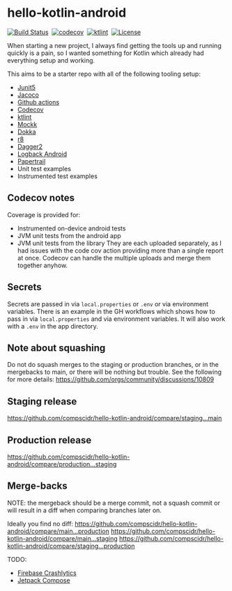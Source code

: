 # hello-kotlin-android
[![Build Status](https://github.com/compscidr/hello-kotlin-android/workflows/Test%20and%20Reports/badge.svg)](https://github.com/compscidr/hello-kotlin-android/actions)&nbsp;
[![codecov](https://codecov.io/gh/compscidr/hello-kotlin-android/branch/main/graph/badge.svg?token=KQYUqNQ3Da)](https://codecov.io/gh/compscidr/hello-kotlin-android)&nbsp;
[![ktlint](https://img.shields.io/badge/code%20style-%E2%9D%A4-FF4081.svg)](https://ktlint.github.io/)&nbsp;
[![License](https://img.shields.io/badge/License-Apache%202.0-blue.svg)](https://opensource.org/licenses/Apache-2.0)

When starting a new project, I always find getting the tools up and running quickly is a pain, so I
wanted something for Kotlin which already had everything setup and working.

This aims to be a starter repo with all of the following tooling setup:
* [Junit5](https://junit.org/junit5/docs/current/user-guide/)
* [Jacoco](https://www.eclemma.org/jacoco/) 
* [Github actions](https://github.com/marketplace/actions/gradle-android)
* [Codecov](https://codecov.io/)
* [ktlint](https://ktlint.github.io/)
* [Mockk](https://mockk.io/ANDROID.html)
* [Dokka](https://github.com/Kotlin/dokka)
* [r8](https://android-developers.googleblog.com/2018/11/r8-new-code-shrinker-from-google-is.html)
* [Dagger2](https://medium.com/@elye.project/dagger-2-for-dummies-in-kotlin-with-one-page-simple-code-project-618a5f9f2fe8)
* [Logback Android](https://github.com/tony19/logback-android)
* [Papertrail](https://papertrailapp.com/)
* Unit test examples
* Instrumented test examples

## Codecov notes
Coverage is provided for:
- Instrumented on-device android tests
- JVM unit tests from the android app
- JVM unit tests from the library
They are each uploaded separately, as I had issues with the code cov action providing more than a single report at once. Codecov
can handle the multiple uploads and merge them together anyhow.

## Secrets
Secrets are passed in via `local.properties` or `.env` or via environment variables. There is an example in the GH workflows which shows how to pass in via
`local.properties` and via environment variables. It will also work with a `.env` in the app directory.

## Note about squashing
Do not do squash merges to the staging or production branches, or in the mergebacks to main, or
there will be nothing but trouble. See the following for more details:
https://github.com/orgs/community/discussions/10809

## Staging release
https://github.com/compscidr/hello-kotlin-android/compare/staging...main

## Production release
https://github.com/compscidr/hello-kotlin-android/compare/production...staging

## Merge-backs
NOTE: the mergeback should be a merge commit, not a squash commit or will result in a diff when
comparing branches later on.

Ideally you find no diff:
https://github.com/compscidr/hello-kotlin-android/compare/main...production
https://github.com/compscidr/hello-kotlin-android/compare/main...staging
https://github.com/compscidr/hello-kotlin-android/compare/staging...production

TODO:
* [Firebase Crashlytics](https://firebase.google.com/docs/crashlytics)
* [Jetpack Compose](https://developer.android.com/jetpack/compose)
